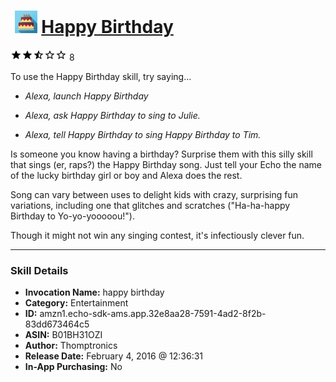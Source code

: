 # &nbsp;<img src="skill_icon" alt="Happy Birthday icon" width="36"> [Happy Birthday](http://alexa.amazon.com/#skills/amzn1.echo-sdk-ams.app.32e8aa28-7591-4ad2-8f2b-83dd673464c5)
![2.5 stars](../../images/ic_star_black_18dp_1x.png)![2.5 stars](../../images/ic_star_black_18dp_1x.png)![2.5 stars](../../images/ic_star_half_black_18dp_1x.png)![2.5 stars](../../images/ic_star_border_black_18dp_1x.png)![2.5 stars](../../images/ic_star_border_black_18dp_1x.png) 8

To use the Happy Birthday skill, try saying...

* *Alexa, launch Happy Birthday*

* *Alexa, ask Happy Birthday to sing to Julie.*

* *Alexa, tell Happy Birthday to sing Happy Birthday to Tim.*

Is someone you know having a birthday?  Surprise them with this silly skill that sings (er, raps?) the Happy Birthday song.  Just tell your Echo the name of the lucky birthday girl or boy and Alexa does the rest.

Song can vary between uses to delight kids with crazy, surprising fun variations, including one that glitches and scratches ("Ha-ha-happy Birthday to Yo-yo-yooooou!").

Though it might not win any singing contest, it's infectiously clever fun.

***

### Skill Details

* **Invocation Name:** happy birthday
* **Category:** Entertainment
* **ID:** amzn1.echo-sdk-ams.app.32e8aa28-7591-4ad2-8f2b-83dd673464c5
* **ASIN:** B01BH31OZI
* **Author:** Thomptronics
* **Release Date:** February 4, 2016 @ 12:36:31
* **In-App Purchasing:** No
